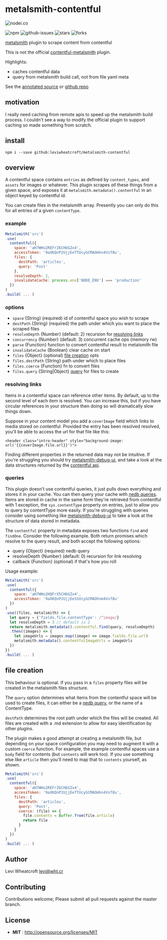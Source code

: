 # metalsmith-contentful

![nodei.co](https://nodei.co/npm/metalsmith-contentful.png?downloads=true&downloadRank=true&stars=true)

![npm](https://img.shields.io/npm/v/metalsmith-contentful.svg) ![github-issues](https://img.shields.io/github/issues/leviwheatcroft/metalsmith-contentful.svg) ![stars](https://img.shields.io/github/stars/leviwheatcroft/metalsmith-contentful.svg) ![forks](https://img.shields.io/github/forks/leviwheatcroft/metalsmith-contentful.svg)

[metalsmith](https://metalsmith.io) plugin to scrape content from contentful

This is not the official [contentful-metalsmith][contentful-metalsmith] plugin.

Highlights:

 * caches contentful data
 * query from metalsmith build call, not from file yaml meta

See the [annotated source][annotated source] or [github repo][github repo]

## motivation

I really need caching from remote apis to speed up the metalsmith build
process. I couldn't see a way to modify the official plugin to support caching
so made something from scratch.

## install

`npm i --save github:leviwheatcroft/metalsmith-contentful`

## overview

A contentful space contains `entries` as defined by `content_types`, and
`assets` for images or whatever. This plugin scrapes *all* these things from
a given space, and exposes it at `metalsmith.metadata().contentful` in an object
keyed by contentful id.

You can create files in the metalsmith array. Presently you can only do this
for all entries of a given `contentType`.


### example

```javascript
Metalsmith('src')
.use(
  contentful({
    space: 'aH7WHo2REFrZ6CHbGZx4',
    accessToken: '9aXKQnP2UjjEeTTUcyGCMAOmhn4Vsf8u',
    files: {
      destPath: 'articles',
      query: 'Post'
    },
    resolveDepth: 2,
    invalidateCache: process.env['NODE_ENV'] === 'production'
  })
)
.build( ... )
```

### options

 * `space` {String} (required) id of contentful space you wish to scrape
 * `destPath` {String} (required) the path under which you want to place the
   scraped files
 * `resolveDepth` {Number} (default: 2) recursion for [resolving links]()
 * `concurrency` {Number} (default: 3) concurrent cache ops (memory rw)
 * `parse` {Function} function to convert contentful result to metalsmith file
 * `invalidateCache` {Boolean} clear cache on start
 * `files` {Object} (optional) [file creation]() opts
 * `files.destPath` {String} path under which to place files
 * `files.coerce` {Function} fn to convert files
 * `files.query` {String|Object} [query]() for files to create

### resolving links

Items in a contentful space can reference other items. By default, up to the second level of each item is resolved. You can increase this, but if you have circular references in your structure then doing so will dramatically slow things down.

Suppose in your content model you add a `coverImage` field which links to media stored on contentful. Provided the entry has been resolved resolved, you'll be able to access the url for that file like this:

```
<header class="intro-header" style="background-image: url('{{coverImage.file.url}}')">
```

Finding different properties in the returned data may not be intuitive. If you're struggling you should try [metalsmith-debug-ui][metalsmith-debug-ui], and take a look at the data structures returned by the [contentful api][contentful api].

### queries

This plugin doesn't use contentful queries, it just pulls down everything and
stores it in your cache. You can then query your cache with
[nedb queries][nedb queries]. Items are stored in cache in the same form
they're retrieved from contentful with 1 exception, the `sys.contentType`
property on entries, just to allow you to query by contentType more easily.
If you're struggling with queries consider using something like
[metalsmith-debug-ui][metalsmith-debug-ui] to take a look at the structure of
data stored in metadata.

The `contentful` property in metadata exposes two functions `find` and `findOne`. Consider
the following example. Both return promises which resolve to the query result, and both accept the following options:

 * query {Object} (required) nedb query
 * resolveDepth {Number} (default: 0) recursion for link resolving
 * callback {Function} (optional) if that's how you roll

Usage example:

```javascript
Metalsmith('src')
.use(
  contentful({
    space: 'aH7WHo2HQFrX5CHbGZx4',
    accessToken: '9aXKQnP2UjjEeSSUcyGCMAOhnm4Vsf8u'
  })
)
.use((files, metalsmith) => {
  let query = {'fields.file.contentType': /^image/}
  let resolveDepth = 3 // default is 2
  return metalsmith.metadata().contentful.find(query, resolveDepth)
  .then((images) => {
    let imageUrls = images.map((image) => image.fields.file.url)
    metalsmith.metadata().contentfulImageUrls = imageUrls
  })
})
.build( ... )
```

## file creation

This behaviour is optional. If you pass in a `files` property files will be created in the metalsmith files structure.

The `query` option determines what items from the contentful space will be used to create files, it can either be a [nedb query][nedb queries], or the name of a ContentType.

`destPath` determines the root path under which the files will be created. All files are created with a .md extension to allow for easy identification by other plugins.

The plugin makes a good attempt at creating a metalsmith file, but depending on your space configuration you may need to augment it with a custom `coerce` function. For example, the example contentful spaces use a `body` field for contents (but `contents` will work too). If you use something else like `article` then you'll need to map that to `contents` yourself, as shown.

```javascript
Metalsmith('src')
.use(
  contentful({
    space: 'aH7WHo2REFrZ6CHbGZx4',
    accessToken: '9aXKQnP2UjjEeTTUcyGCMAOmhn4Vsf8u',
    files: {
      destPath: 'articles',
      query: 'Post',
      coerce: (file) => {
        file.contents = Buffer.from(file.article)
        return file
      }
    }
  })
)
.build( ... )
```

## Author

Levi Wheatcroft <levi@wht.cr>

## Contributing

Contributions welcome; Please submit all pull requests against the master
branch.

## License

 - **MIT** : http://opensource.org/licenses/MIT

[annotated source]: https://leviwheatcroft.github.io/metalsmith-contentful "fancy annotated source"
[github repo]: https://github.com/leviwheatcroft/metalsmith-contentful "github repo"
[contentful-metalsmith]: https://github.com/contentful/contentful-metalsmith "official contentful-metalsmith plugin"
[nedb queries]: https://github.com/louischatriot/nedb#basic-querying "nedb readme"
[metalsmith-debug-ui]: https://github.com/leviwheatcroft/metalsmith-debug-ui "metalsmith-debug-ui repo"
[contentful api]: https://www.contentful.com/developers/docs/references/content-delivery-api/ "contentful api"
